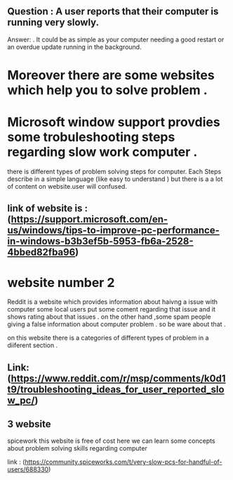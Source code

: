 ##  Question : A user reports that their computer is running very slowly.
Answer:  . It could be as simple as your computer needing a good restart or an overdue update running in the background.

# Moreover there are some websites which help you to solve problem .

# Microsoft window support provdies some trobuleshooting steps regarding slow work computer .
there is different types of problem solving steps for computer.
Each Steps describe in a simple language (like easy to understand ) but there is a a lot of content on website.user will confused. 
## link of website is : (https://support.microsoft.com/en-us/windows/tips-to-improve-pc-performance-in-windows-b3b3ef5b-5953-fb6a-2528-4bbed82fba96)

# website number 2
Reddit is a website which provides information about haivng a issue with computer some local users  put some coment regarding that issue and it shows rating about that issues .
on the other hand ,some spam people giving a false information about computer problem . so be ware about that .

on this website there is a categories of different types of problem in a diiferent section .
## Link:(https://www.reddit.com/r/msp/comments/k0d1t9/troubleshooting_ideas_for_user_reported_slow_pc/) 

## 3 website 
spicework 
this website is free of cost here we can learn some concepts about problem solving skills regarding computer 

link  : (https://community.spiceworks.com/t/very-slow-pcs-for-handful-of-users/688330) 

